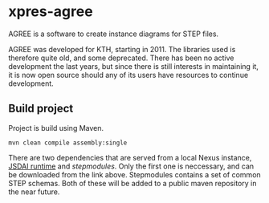 # xpres-agree



AGREE is a software to create instance diagrams for STEP files. 

AGREE was developed for KTH, starting in 2011. The libraries used is therefore quite old, and some deprecated. There has been no active development the last years, but since there is still interests in maintaining it, it is now open source should any of its users have resources to continue development. 

## Build project

Project is build using Maven.

`mvn clean compile assembly:single`

There are two dependencies that are served from a local Nexus instance, [JSDAI runtime](https://www.jsdai.net/download) and *stepmodules*. Only the first one is neccessary, and can be downloaded from the link above. Stepmodules contains a set of common STEP schemas.
Both of these will be added to a public maven repository in the near future.
